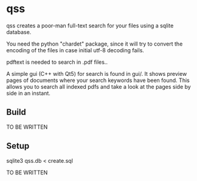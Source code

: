 qss
=========
qss creates a poor-man full-text search for your files using a
sqlite database.

You need the python "chardet" package, since it will try to convert the 
encoding of the files in case initial utf-8 decoding fails.

pdftext is needed to search in .pdf files..

A simple gui (C++ with Qt5) for search  is found in gui/. 
It shows preview pages of documents where your search keywords have 
been found. This allows you to search all indexed pdfs and take a look
at the pages side by side in an instant.

Build
-----
TO BE WRITTEN

Setup
-----
sqlite3 qss.db < create.sql

TO BE WRITTEN




